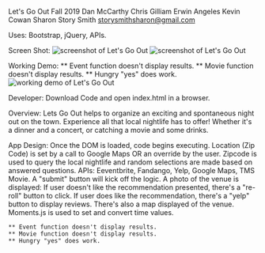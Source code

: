 Let's Go Out
Fall 2019
Dan McCarthy
Chris Gilliam
Erwin Angeles
Kevin Cowan
Sharon Story Smith   storysmithsharon@gmail.com

Uses: Bootstrap, jQuery, APIs.

Screen Shot:
    ![screenshot of Let's Go Out](.\PrintScreen.jpg)
    ![screenshot of Let's Go Out](.\PrintScreen2.jpg)
     
Working Demo:
    ** Event function doesn't display results.
    ** Movie function doesn't display results.
    ** Hungry "yes" does work.
    ![working demo of Let's Go Out](https://erwinangeles.github.io/LetsGoOut//)
    

Developer: Download Code and open index.html in a browser.

Overview:
    Lets Go Out helps to organize an exciting and spontaneous night out on the town.
    Experience all that local nightlife has to offer! Whether it's a dinner and a concert, or catching a movie and some drinks.  
        
App Design:
    Once the DOM is loaded, code begins executing. Location (Zip Code) is set by a call to Google Maps OR an override by the user. Zipcode is used to query the local nightlife and random selections are made based on answered questions. APIs: Eeventbrite, Fandango, Yelp, Google Maps, TMS Movie. A "submit" button will kick off the logic.
    A photo of the venue is displayed:
        If user doesn't like the recommendation presented, there's a "re-roll" button to click.
        If user does like the recommendation, there's a "yelp" button to display reviews. There's also a map displayed of the venue.
    Moments.js is used to set and convert time values.

    ** Event function doesn't display results.
    ** Movie function doesn't display results.
    ** Hungry "yes" does work.

  



